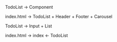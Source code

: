 TodoList -> Component

index.html -> TodoList + Header + Footer + Carousel

TodoList -> Input + List

index.html -> index <- TodoList
<div id="app"></div>
